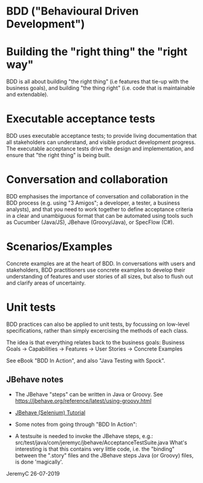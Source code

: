 # BDD ("Behavioural Driven Development")

Building the "right thing" the "right way"
==========================================
BDD is all about building "the right thing" (i.e features that tie-up with the
business goals), and building "the thing right" (i.e. code that is maintainable 
and extendable).

Executable acceptance tests
===========================
BDD uses executable acceptance tests; to provide living documentation that all 
stakeholders can understand, and visible product development progress. The
executable acceptance tests drive the design and implementation, and ensure 
that "the right thing" is being built.

Conversation and collaboration
==============================
BDD emphasises the importance of conversation and collaboration in the BDD process 
(e.g. using "3 Amigos"; a developer, a tester, a business analysts), and that you
need to work together to define acceptance criteria in a clear and unambiguous 
format that can be automated using tools such as Cucumber (Java/JS), 
JBehave (Groovy/Java), or SpecFlow (C#).

Scenarios/Examples
==================
Concrete examples are at the heart of BDD. In conversations with users and stakeholders, 
BDD practitioners use concrete examples to develop their understanding of features and 
user stories of all sizes, but also to flush out and clarify areas of uncertainty.

Unit tests
==========
BDD practices can also be applied to unit tests, by focussing on low-level
specifications, rather than simply excercising the methods of each class.

The idea is that everything relates back to the business goals:
Business Goals -> Capabilities -> Features -> User Stories -> Concrete Examples

See eBook "BDD In Action", and also "Java Testing with Spock".


## JBehave notes
- The JBehave "steps" can be written in Java or Groovy. See https://jbehave.org/reference/latest/using-groovy.html
- [JBehave (Selenium) Tutorial](https://github.com/jbehave/jbehave-tutorial)

- Some notes from going through "BDD In Action":
 - A testsuite is needed to invoke the JBehave steps, e.g.:
     src/test/java/com/jeremyc/jbehave/AcceptanceTestSuite.java
   What's interesting is that this contains very little code, i.e. the "binding" between the ".story" 
   files and the JBehave steps Java (or Groovy) files, is done 'magically'.


JeremyC 26-07-2019
